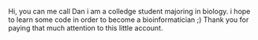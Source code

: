 Hi, you can me call Dan
i am a colledge student majoring in biology.
i hope to learn some code in order to become a bioinformatician
;) 
Thank you for paying that much attention to this little account.
